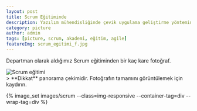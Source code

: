 ```yaml
---
layout: post
title: Scrum Eğitiminde
description: Yazılım mühendisliğinde çevik uygulama geliştirme yöntemini uygulamalı öğreniyoruz.
category: picture
author: admin
tags: [picture, scrum, akademi, eğitim, agile]
featureImg: scrum_egitimi_f.jpg
---
```

Departman olarak aldığımız Scrum eğitiminden bir kaç kare fotoğraf.

<div class="panaroma-outer">
<img src="{{ site.baseurl }}/images/scrum_egitimi.jpg" alt="Scrum eğitimi">
</div>
> **Dikkat** panorama çekimidir. Fotoğrafın tamamını görüntülemek için kaydırın.

{% image_set images/scrum --class=img-responsive --container-tag=div --wrap-tag=div %}
